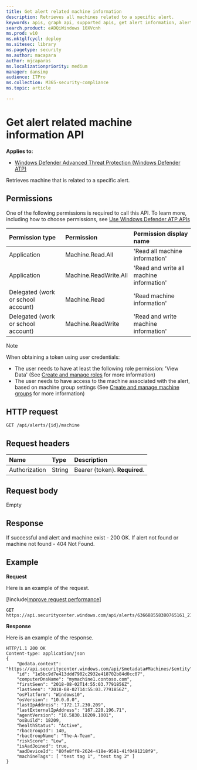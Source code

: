 ```yaml
---
title: Get alert related machine information 
description: Retrieves all machines related to a specific alert.
keywords: apis, graph api, supported apis, get alert information, alert information, related machine
search.product: eADQiWindows 10XVcnh
ms.prod: w10
ms.mktglfcycl: deploy
ms.sitesec: library
ms.pagetype: security
ms.author: macapara
author: mjcaparas
ms.localizationpriority: medium
manager: dansimp
audience: ITPro
ms.collection: M365-security-compliance 
ms.topic: article

---
```


# Get alert related machine information API
**Applies to:**
- [Windows Defender Advanced Threat Protection (Windows Defender ATP)](https://go.microsoft.com/fwlink/p/?linkid=2069559)

Retrieves machine that is related to a specific alert.

## Permissions
One of the following permissions is required to call this API. To learn more, including how to choose permissions, see [Use Windows Defender ATP APIs](apis-intro.md)

Permission type |	Permission	|	Permission display name
:---|:---|:---
Application |	Machine.Read.All |	'Read all machine information'
Application |	Machine.ReadWrite.All |	'Read and write all machine information'
Delegated (work or school account) | Machine.Read | 'Read machine information'
Delegated (work or school account) | Machine.ReadWrite | 'Read and write machine information'

>[!Note]
> When obtaining a token using user credentials:
>- The user needs to have at least the following role permission: 'View Data' (See [Create and manage roles](user-roles-windows-defender-advanced-threat-protection.md) for more information)
>- The user needs to have access to the machine associated with the alert, based on machine group settings (See [Create and manage machine groups](machine-groups-windows-defender-advanced-threat-protection.md) for more information)

## HTTP request
```
GET /api/alerts/{id}/machine
```

## Request headers

Name | Type | Description
:---|:---|:---
Authorization | String | Bearer {token}. **Required**.


## Request body
Empty

## Response
If successful and alert and machine exist - 200 OK. If alert not found or machine not found - 404 Not Found.

## Example

**Request**

Here is an example of the request.

[!include[Improve request performance](improverequestperformance-new.md)]


```
GET https://api.securitycenter.windows.com/api/alerts/636688558380765161_2136280442/machine
```

**Response**

Here is an example of the response.


```
HTTP/1.1 200 OK
Content-type: application/json
{
    "@odata.context": "https://api.securitycenter.windows.com/api/$metadata#Machines/$entity",
    "id": "1e5bc9d7e413ddd7902c2932e418702b84d0cc07",
    "computerDnsName": "mymachine1.contoso.com",
    "firstSeen": "2018-08-02T14:55:03.7791856Z",
	"lastSeen": "2018-08-02T14:55:03.7791856Z",
    "osPlatform": "Windows10",
    "osVersion": "10.0.0.0",
    "lastIpAddress": "172.17.230.209",
    "lastExternalIpAddress": "167.220.196.71",
    "agentVersion": "10.5830.18209.1001",
    "osBuild": 18209,
    "healthStatus": "Active",
    "rbacGroupId": 140,
	"rbacGroupName": "The-A-Team",
    "riskScore": "Low",
	"isAadJoined": true,
    "aadDeviceId": "80fe8ff8-2624-418e-9591-41f0491218f9",
	"machineTags": [ "test tag 1", "test tag 2" ]
}
```
